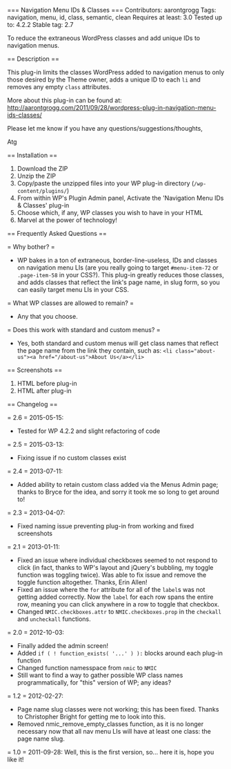 === Navigation Menu IDs & Classes ===
Contributors: aarontgrogg
Tags: navigation, menu, id, class, semantic, clean
Requires at least: 3.0
Tested up to: 4.2.2
Stable tag: 2.7

To reduce the extraneous WordPress classes and add unique IDs to navigation menus.


== Description ==

This plug-in limits the classes WordPress added to navigation menus to only those desired by the Theme owner,
adds a unique ID to each `li` and removes any empty `class` attributes.

More about this plug-in can be found at:
http://aarontgrogg.com/2011/09/28/wordpress-plug-in-navigation-menu-ids-classes/

Please let me know if you have any questions/suggestions/thoughts,

Atg


== Installation ==

1. Download the ZIP
2. Unzip the ZIP
3. Copy/paste the unzipped files into your WP plug-in directory (`/wp-content/plugins/`)
4. From within WP's Plugin Admin panel, Activate the 'Navigation Menu IDs & Classes' plug-in
5. Choose which, if any, WP classes you wish to have in your HTML
6. Marvel at the power of technology!


== Frequently Asked Questions ==

= Why bother? =
* WP bakes in a ton of extraneous, border-line-useless, IDs and classes on navigation menu LIs (are you really going to
  target `#menu-item-72` or `.page-item-58` in your CSS?).  This plug-in greatly reduces those classes, and adds classes 
  that reflect the link's page name, in slug form, so you can easily target menu LIs in your CSS.

= What WP classes are allowed to remain? =
* Any that you choose.

= Does this work with standard and custom menus? =
* Yes, both standard and custom menus will get class names that reflect the page name from the link they contain, such as:
  `<li class="about-us"><a href="/about-us">About Us</a></li>`


== Screenshots ==

1. HTML before plug-in
2. HTML after plug-in


== Changelog ==

= 2.6 =
2015-05-15:
* Tested for WP 4.2.2 and slight refactoring of code

= 2.5 =
2015-03-13:
* Fixing issue if no custom classes exist

= 2.4 =
2013-07-11:
* Added ability to retain custom class added via the Menus Admin page; thanks to Bryce for the idea, and sorry it took me so long to get around to!

= 2.3 =
2013-04-07:
* Fixed naming issue preventing plug-in from working and fixed screenshots

= 2.1 =
2013-01-11:
* Fixed an issue where individual checkboxes seemed to not respond to click (in fact, thanks to WP's layout and jQuery's bubbling, my toggle function was toggling twice).  Was able to fix issue and remove the toggle function altogether.  Thanks, Erin Allen!
* Fixed an issue where the `for` attribute for all of the `label`s was not getting added correctly.  Now the `label` for each row spans the entire row, meaning you can click anywhere in a row to toggle that checkbox.
* Changed `NMIC.checkboxes.attr` to `NMIC.checkboxes.prop` in the `checkall` and `uncheckall` functions.

= 2.0 =
2012-10-03:
* Finally added the admin screen!
* Added `if ( ! function_exists( '...' ) ):` blocks around each plug-in function
* Changed function namesspace from `nmic` to `NMIC`
* Still want to find a way to gather possible WP class names programmatically, for "this" version of WP; any ideas?

= 1.2 =
2012-02-27:
* Page name slug classes were not working; this has been fixed.  Thanks to Christopher Bright for getting me to look into this.
* Removed nmic_remove_empty_classes function, as it is no longer necessary now that all nav menu LIs will have at least one class: the page name slug.

= 1.0 =
2011-09-28:
Well, this is the first version, so... here it is, hope you like it!
